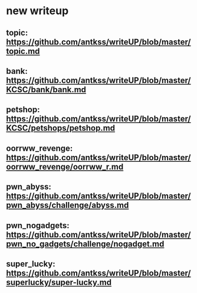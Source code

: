# new writeup
## topic: https://github.com/antkss/writeUP/blob/master/topic.md
## bank: https://github.com/antkss/writeUP/blob/master/KCSC/bank/bank.md
## petshop: https://github.com/antkss/writeUP/blob/master/KCSC/petshops/petshop.md
## oorrww_revenge: https://github.com/antkss/writeUP/blob/master/oorrww_revenge/oorrww_r.md
## pwn_abyss: https://github.com/antkss/writeUP/blob/master/pwn_abyss/challenge/abyss.md
## pwn_nogadgets: https://github.com/antkss/writeUP/blob/master/pwn_no_gadgets/challenge/nogadget.md
## super_lucky: https://github.com/antkss/writeUP/blob/master/superlucky/super-lucky.md
